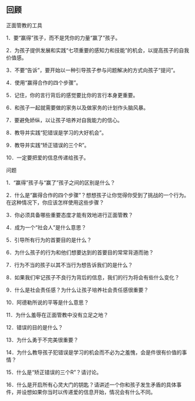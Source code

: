 ## 回顾

正面管教的工具



1．要“赢得”孩子，而不是凭你的力量“赢了”孩子。



2．为孩子提供发展和实践“七项重要的感知力和技能”的机会，以提高孩子的自我价值感。



3．不要“告诉”，要开始以一种引导孩子参与问题解决的方式向孩子“提问”。



4．使用“赢得合作的四个步骤”。



5．记住，你的言行背后的感觉要比你的言行本身更重要。



6．和孩子一起就需要做的家务以及做家务的计划作头脑风暴。



7．要避免娇纵，以让孩子培养对自我能力的信心。



8．教导并实践“犯错误是学习的大好机会”。



9．教导并实践“矫正错误的三个R”。



10．一定要把爱的信息传递给孩子。



问题



1．“赢得”孩子与“赢了”孩子之间的区别是什么？



2．什么是“赢得合作的四个步骤”？想想孩子让你觉得你受到了挑战的一个行为。在这种情况下，你应该怎样使用这些步骤？



3．你必须具备哪些重要态度才能有效地进行正面管教？



4．成为一个“社会人”是什么意思？



5．引导所有行为的首要目的是什么？



6．为什么孩子的行为和他们想要达到的首要目的常常背道而驰？



7．行为不当的孩子以其不当行为想告诉我们的是什么？



8．如果我们牢记孩子不良行为背后的信息，我们的行为将会有些什么变化？



9．什么是社会责任感？为什么让孩子培养社会责任感很重要？



10．阿德勒所说的平等是什么意思？



11．为什么羞辱在正面管教中没有立足之地？



12．错误的目的是什么？



13．为什么勇于不完美很重要？



14．为什么教导孩子犯错误是学习的机会而不必为之羞愧，会是件很有价值的事情？



15．什么是“矫正错误的三个R”？请讨论。



16．什么是开启所有心灵大门的钥匙？请讲述一个你和孩子发生矛盾的具体事件，并设想如果你当时以传递爱的信息开始，情况会有什么不同。
